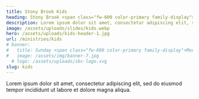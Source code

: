 ```yaml
---
title: Stony Brook Kids
heading: Stony Brook <span class="fw-600 color-primary family-display">Kids</span>
description: Lorem ipsum dolor sit amet, consectetur adipiscing elit, sed do eiusmod tempor incididunt ut labore et dolore magna aliqua.
image: /assets/uploads/slides/kids.webp
hero: /assets/uploads/kids-header-1.jpg
url: /ministries/kids
# banner:
#   title: Sunday <span class="fw-600 color-primary family-display">Mornings</span>
#   image: /assets/img/banner-7.jpg
  # logo: /assets/uploads/sbc-logo.svg
slug: kids
---
```


Lorem ipsum dolor sit amet, consectetur adipiscing elit, sed do eiusmod tempor incididunt ut labore et dolore magna aliqua.